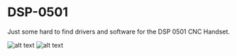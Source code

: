 # DSP-0501
Just some hard to find drivers and software for the DSP 0501 CNC Handset.

![alt text](https://chrisandriessen.nl/web/img/DSP0501.jpg)
![alt text](https://chrisandriessen.nl/web/img/CX.jpg)
